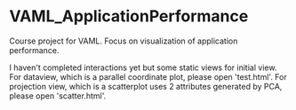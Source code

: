 # VAML_ApplicationPerformance
Course project for VAML. Focus on visualization of application performance.

I haven't completed interactions yet but some static views for initial view. 
For dataview, which is a parallel coordinate plot, please open 'test.html'. 
For projection view, which is a scatterplot uses 2 attributes generated by PCA, please open 'scatter.html'.
